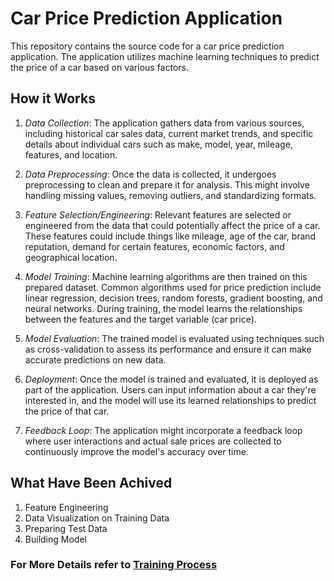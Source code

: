 # Car Price Prediction Application

This repository contains the source code for a car price prediction application. The application utilizes machine learning techniques to predict the price of a car based on various factors.

## How it Works

1. *Data Collection*: The application gathers data from various sources, including historical car sales data, current market trends, and specific details about individual cars such as make, model, year, mileage, features, and location.

2. *Data Preprocessing*: Once the data is collected, it undergoes preprocessing to clean and prepare it for analysis. This might involve handling missing values, removing outliers, and standardizing formats.

3. *Feature Selection/Engineering*: Relevant features are selected or engineered from the data that could potentially affect the price of a car. These features could include things like mileage, age of the car, brand reputation, demand for certain features, economic factors, and geographical location.

4. *Model Training*: Machine learning algorithms are then trained on this prepared dataset. Common algorithms used for price prediction include linear regression, decision trees, random forests, gradient boosting, and neural networks. During training, the model learns the relationships between the features and the target variable (car price).

5. *Model Evaluation*: The trained model is evaluated using techniques such as cross-validation to assess its performance and ensure it can make accurate predictions on new data.

6. *Deployment*: Once the model is trained and evaluated, it is deployed as part of the application. Users can input information about a car they're interested in, and the model will use its learned relationships to predict the price of that car.

7. *Feedback Loop*: The application might incorporate a feedback loop where user interactions and actual sale prices are collected to continuously improve the model's accuracy over time.

## What Have Been Achived

1. Feature Engineering
2. Data Visualization on Training Data
3. Preparing Test Data
4. Building Model

### For More Details  refer to [Training Process](training_process.md) 
